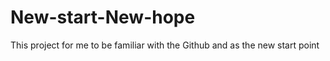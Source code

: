 # New-start-New-hope
This project for me to be familiar with the Github and as the new start point 

